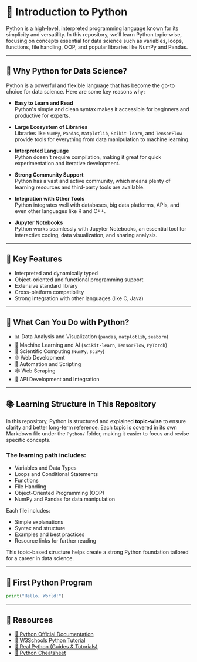 # 🐍 Introduction to Python

Python is a high-level, interpreted programming language known for its simplicity and versatility. In this repository, we’ll learn Python topic-wise, focusing on concepts essential for data science such as variables, loops, functions, file handling, OOP, and popular libraries like NumPy and Pandas.

---

## 🐍 Why Python for Data Science?

Python is a powerful and flexible language that has become the go-to choice for data science. Here are some key reasons why:

- **Easy to Learn and Read**  
  Python's simple and clean syntax makes it accessible for beginners and productive for experts.

- **Large Ecosystem of Libraries**  
  Libraries like `NumPy`, `Pandas`, `Matplotlib`, `Scikit-learn`, and `TensorFlow` provide tools for everything from data manipulation to machine learning.

- **Interpreted Language**  
  Python doesn't require compilation, making it great for quick experimentation and iterative development.

- **Strong Community Support**  
  Python has a vast and active community, which means plenty of learning resources and third-party tools are available.

- **Integration with Other Tools**  
  Python integrates well with databases, big data platforms, APIs, and even other languages like R and C++.

- **Jupyter Notebooks**  
  Python works seamlessly with Jupyter Notebooks, an essential tool for interactive coding, data visualization, and sharing analysis.

---


## 🔧 Key Features

- Interpreted and dynamically typed
- Object-oriented and functional programming support
- Extensive standard library
- Cross-platform compatibility
- Strong integration with other languages (like C, Java)

---

## 🔨 What Can You Do with Python?

- 📊 Data Analysis and Visualization (`pandas`, `matplotlib`, `seaborn`)
- 🤖 Machine Learning and AI (`scikit-learn`, `TensorFlow`, `PyTorch`)
- 🧬 Scientific Computing (`NumPy`, `SciPy`)
- 🌐 Web Development
- 🧪 Automation and Scripting
- 🕸️ Web Scraping 
- 🧾 API Development and Integration

---


## 📚 Learning Structure in This Repository

In this repository, Python is structured and explained **topic-wise** to ensure clarity and better long-term reference. Each topic is covered in its own Markdown file under the `Python/` folder, making it easier to focus and revise specific concepts.

### The learning path includes:
- Variables and Data Types
- Loops and Conditional Statements
- Functions
- File Handling
- Object-Oriented Programming (OOP)
- NumPy and Pandas for data manipulation

Each file includes:
- Simple explanations
- Syntax and structure
- Examples and best practices
- Resource links for further reading

This topic-based structure helps create a strong Python foundation tailored for a career in data science.


---


## 🚀 First Python Program

```python
print("Hello, World!")
```
---

## 🔗 Resources

- [📘 Python Official Documentation](https://docs.python.org/3/)
- [📘 W3Schools Python Tutorial](https://www.w3schools.com/python/)
- [📘 Real Python (Guides & Tutorials)](https://realpython.com/)
- [📘 Python Cheatsheet](https://www.pythoncheatsheet.org/)



